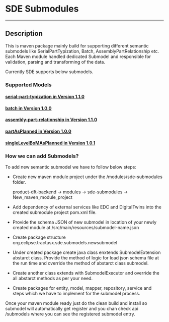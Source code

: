 # SDE Submodules
---
## Description
This is maven package mainly build for supporting different semantic submodels like SerialPartTypization, Batch, AssemblyPartRelationship etc. 
Each Maven module handled dedicated Submodel and responsible for validation, parsing and transforming of the data.

Currently SDE supports below submodels.
 
### Supported Models

#### [serial-part-typization in Version 1.1.0]
#### [batch in Version 1.0.0]
#### [assembly-part-relationship in Version 1.1.0]
#### [partAsPlanned in Version 1.0.0]
#### [singleLevelBoMAsPlanned in Version 1.0.1]

### How we can add Submodels?

To add new semantic submodel we have to follow below steps:

- Create new maven module project under the /modules/sde-submodules folder.
  
  product-dft-backend -> modules -> sde-submodules -> New_maven_module_project

- Add dependency of external services like EDC and DigitalTwins into the created submodule project pom.xml file.
- Provide the schema JSON of new submodel in location of your newly created module at /src/main/resources/submodel-name.json
- Create package structure org.eclipse.tractusx.sde.submodels.newsubmodel 
- Under created package create java class enxtends SubmodelExtension abstarct class. Provide the method of logic for load json schema file at the run time and override the method of abstarct class submodel.
- Create another class extends with SubmodelExecutor and override the all abstarct methods as per your need.
- Create packages for entity, model, mapper, repository, service and steps which we have to implement for the submodel process.

Once your maven module ready just do the clean build and install so submodel will automatically get register and you chan check  api /submodels where you can see the registered submodel entry. 



[serial-part-typization in Version 1.1.0]: https://github.com/catenax-ng/product-dft-backend/blob/modules-branch/modules/sde-submodules/serial-part-typization/serial-part-typization.md
[batch in Version 1.0.0]: https://github.com/catenax-ng/product-dft-backend/blob/modules-branch/modules/sde-submodules/batch/batch.md
[assembly-part-relationship in Version 1.1.0]: https://github.com/catenax-ng/product-dft-backend/blob/modules-branch/modules/sde-submodules/assembly-part-relationship/assembly-part-relationship.md
[partAsPlanned in Version 1.0.0]: https://github.com/catenax-ng/product-dft-backend/blob/modules-branch/modules/sde-submodules/part-as-planned/part-as-planned.md
[singleLevelBoMAsPlanned in Version 1.0.1]: https://github.com/catenax-ng/product-dft-backend/blob/modules-branch/modules/sde-submodules/single-level-bom-as-planned/single-level-bom-as-planned.md

